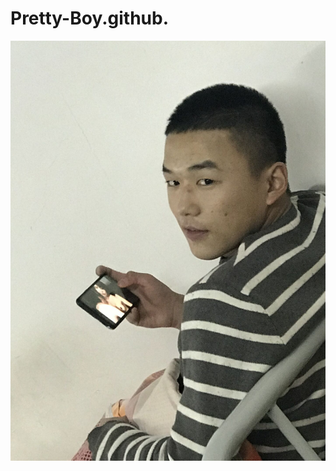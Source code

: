 # Pretty-Boy.github.
![image](https://github.com/Pretty-Boy/Pretty-Boy.github.io/blob/master/QQ%E5%9B%BE%E7%89%8720200303124443.jpg)
